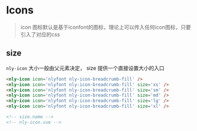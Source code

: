 # Icons

> icon 图标默认是基于iconfont的图标，理论上可以传入任何icon图标，只要引入了对应的css

## size

`nly-icon` 大小一般由父元素决定， size 提供一个直接设置大小的入口

``` HTML
<nly-icon icon='nlyfont nly-icon-breadcrumb-fill' />
<nly-icon icon='nlyfont nly-icon-breadcrumb-fill' size='xs' />
<nly-icon icon='nlyfont nly-icon-breadcrumb-fill' size='sm' />
<nly-icon icon='nlyfont nly-icon-breadcrumb-fill' size='md' />
<nly-icon icon='nlyfont nly-icon-breadcrumb-fill' size='lg' />
<nly-icon icon='nlyfont nly-icon-breadcrumb-fill' size='xl' />

<!-- size.name -->
<!-- nly-icon.vue -->
```

